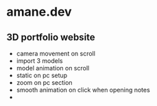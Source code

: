 # amane.dev

## 3D portfolio website


- camera movement on scroll
- import 3 models
- model animation on scroll
- static on pc setup
- zoom on pc section
- smooth animation on click when opening notes
- 
